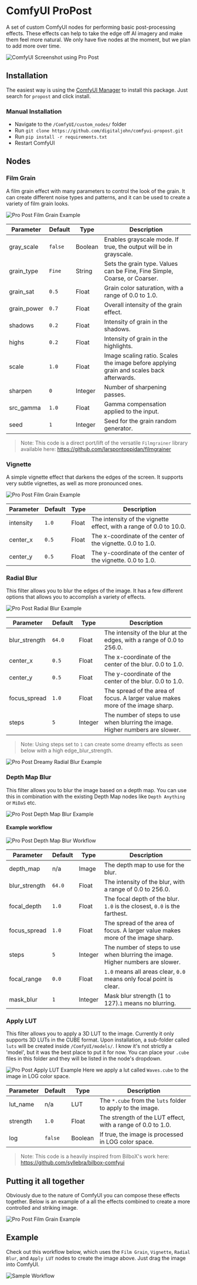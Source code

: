 # ComfyUI ProPost

A set of custom ComfyUI nodes for performing basic post-processing effects. These effects can help to take the edge off AI imagery and make them feel more natural. We only have five nodes at the moment, but we plan to add more over time.

![ComfyUI Screenshot using Pro Post](./examples/propost.jpg)


## Installation

The easiest way is using the [ComfyUI Manager](https://github.com/ltdrdata/ComfyUI-Manager) to install this package. Just search for `propost` and click install.


### Manual Installation

- Navigate to the `/ComfyUI/custom_nodes/` folder
- Run `git clone https://github.com/digitaljohn/comfyui-propost.git`
- Run `pip install -r requirements.txt`
- Restart ComfyUI


## Nodes

### Film Grain

A film grain effect with many parameters to control the look of the grain. It can create different noise types and patterns, and it can be used to create a variety of film grain looks.

![Pro Post Film Grain Example](./examples/propost-filmgrain.jpg)

| Parameter   | Default   | Type    | Description                                                                             |
|-------------|-----------|---------|-----------------------------------------------------------------------------------------|
| gray_scale  | `false`   | Boolean | Enables grayscale mode. If true, the output will be in grayscale.                       |
| grain_type  | `Fine`    | String  | Sets the grain type. Values can be Fine, Fine Simple, Coarse, or Coarser.               |
| grain_sat   | `0.5`     | Float   | Grain color saturation, with a range of 0.0 to 1.0.                                     |
| grain_power | `0.7`     | Float   | Overall intensity of the grain effect.                                                  |
| shadows     | `0.2`     | Float   | Intensity of grain in the shadows.                                                      |
| highs       | `0.2`     | Float   | Intensity of grain in the highlights.                                                   |
| scale       | `1.0`     | Float   | Image scaling ratio. Scales the image before applying grain and scales back afterwards. |
| sharpen     | `0`       | Integer | Number of sharpening passes.                                                            |
| src_gamma   | `1.0`     | Float   | Gamma compensation applied to the input.                                                |
| seed        | `1`       | Integer | Seed for the grain random generator.                                                    |

> Note: This code is a direct port/lift of the versatile `Filmgrainer` library available here: https://github.com/larspontoppidan/filmgrainer


### Vignette

A simple vignette effect that darkens the edges of the screen. It supports very subtle vignettes, as well as more pronounced ones.

![Pro Post Film Grain Example](./examples/propost-vignette.jpg)

| Parameter   | Default   | Type    | Description                                                        |
|-------------|-----------|---------|--------------------------------------------------------------------|
| intensity   | `1.0`     | Float   | The intensity of the vignette effect, with a range of 0.0 to 10.0. |
| center_x    | `0.5`     | Float   | The x-coordinate of the center of the vignette. 0.0 to 1.0.        |
| center_y    | `0.5`     | Float   | The y-coordinate of the center of the vignette. 0.0 to 1.0.        |


### Radial Blur

This filter allows you to blur the edges of the image. It has a few different options that allows you to accomplish a variety of effects.

![Pro Post Radial Blur Example](./examples/propost-radialblur.jpg)


| Parameter            | Default   | Type    | Description                                                                    |
|----------------------|-----------|---------|--------------------------------------------------------------------------------|
| blur_strength        | `64.0`    | Float   | The intensity of the blur at the edges, with a range of 0.0 to 256.0.          |
| center_x             | `0.5`     | Float   | The x-coordinate of the center of the blur. 0.0 to 1.0.                        |
| center_y             | `0.5`     | Float   | The y-coordinate of the center of the blur. 0.0 to 1.0.                        |
| focus_spread         | `1.0`     | Float   | The spread of the area of focus. A larger value makes more of the image sharp. |
| steps                | `5`       | Integer | The number of steps to use when blurring the image. Higher numbers are slower. |

> Note: Using steps set to `1` can create some dreamy effects as seen below with a high edge_blur_strength.

![Pro Post Dreamy Radial Blur Example](./examples/propost-radialblur-dreamy.jpg)


### Depth Map Blur

This filter allows you to blur the image based on a depth map. You can use this in combination with the existing Depth Map nodes like `Depth Anything` or `MiDaS` etc.

![Pro Post Depth Map Blur Example](./examples/propost-depthmapblur.jpg)

#### Example workflow
![Pro Post Depth Map Blur Workflow](./examples/propost-depthmapblur-workflow.png)


| Parameter            | Default   | Type    | Description                                                                    |
|----------------------|-----------|---------|--------------------------------------------------------------------------------|
| depth_map            | n/a       | Image   | The depth map to use for the blur.                                             |
| blur_strength        | `64.0`    | Float   | The intensity of the blur, with a range of 0.0 to 256.0.                       |
| focal_depth          | `1.0`     | Float   | The focal depth of the blur. `1.0` is the closest, `0.0` is the farthest.      |
| focus_spread         | `1.0`     | Float   | The spread of the area of focus. A larger value makes more of the image sharp. |
| steps                | `5`       | Integer | The number of steps to use when blurring the image. Higher numbers are slower. |
| focal_range          | `0.0`     | Float   | `1.0` means all areas clear, `0.0` means only focal point is clear.            |
| mask_blur            | `1`       | Integer | Mask blur strength (1 to 127).`1` means no blurring.                           |

### Apply LUT

This filter allows you to apply a 3D LUT to the image. Currently it only supports 3D LUTs in the CUBE format. Upon installation, a sub-folder called `luts` will be created inside `/ComfyUI/models/`. I know it's not strictly a 'model', but it was the best place to put it for now. You can place your `.cube` files in this folder and they will be listed in the node's dropdown.

![Pro Post Apply LUT Example](./examples/propost-lut.jpg)
Here we apply a lut called `Waves.cube` to the image in LOG color space.

| Parameter  | Default | Type    | Description                                                   |
|------------|---------|---------|---------------------------------------------------------------|
| lut_name   | n/a     | LUT     | The `*.cube` from the `luts` folder to apply to the image.    |
| strength   | `1.0`   | Float   | The strength of the LUT effect, with a range of 0.0 to 1.0.   |
| log        | `false` | Boolean | If true, the image is processed in LOG color space.           |

> Note: This code is a heavily inspired from BilboX's work here: https://github.com/syllebra/bilbox-comfyui


## Putting it all together

Obviously due to the nature of ComfyUI you can compose these effects together. Below is an example of a all the effects combined to create a more controlled and striking image.

![Pro Post Film Grain Example](./examples/propost-compound.jpg)


## Example

Check out this workflow below, which uses the `Film Grain`, `Vignette`, `Radial Blur`, and `Apply LUT` nodes to create the image above. Just drag the image into ComfyUI.

![Sample Workflow](./examples/workflow.png)
